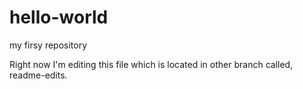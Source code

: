 # hello-world
my firsy repository

Right now I'm editing this file which is located in other branch called, readme-edits.
